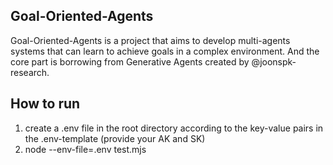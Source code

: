 ## Goal-Oriented-Agents
Goal-Oriented-Agents is a project that aims to develop multi-agents systems that can learn to achieve goals in a complex environment. And the core part is borrowing from Generative Agents created by @joonspk-research.

## How to run
1. create a .env file in the root directory according to the key-value pairs in the .env-template (provide your AK and SK)
2. node --env-file=.env test.mjs